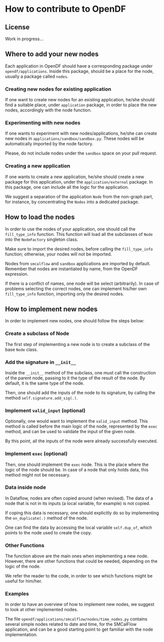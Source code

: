 # How to contribute to OpenDF

## License

Work in progress...

## Where to add your new nodes

Each application in OpenDF should have a corresponding package
under `opendf/applications`.
Inside this package, should be a place for the node, usually a package
called `nodes`.

### Creating new nodes for existing application

If one want to create new nodes for an existing application, he/she should find
a suitable place,
under `application` package, in order to place the new nodes, accordingly with
the node function.

### Experimenting with new nodes

If one wants to experiment with new nodes/applications, he/she can create new
nodes in
`applications/sandbox/sandbox.py`. These nodes will be automatically imported
by the node factory.

Please, do not include nodes under the `sandbox` space on your pull request.

### Creating a new application

If one wants to create a new application, he/she should create a new package
for this application,
under the `application/external` package. In this package, one can include all
the logic for the application.

We suggest a separation of the application `Node` from the non-graph part, for
instance,
by concentrating the `Nodes` into a dedicated package.

## How to load the nodes

In order to use the nodes of your application, one should call
the `fill_type_info` function.
This function will load all the subclasses of `Node` into the `NodeFactory`
singleton class.

Make sure to import the desired nodes, before calling the `fill_type_info`
function;
otherwise, your nodes will not be imported.

Nodes from `smcalflow` and `sandbox` applications are imported by default.
Remember that nodes are instantiated by name, from the OpenDF expression.

If there is a conflict of names, one node will be select (arbitrarily).
In case of problems selecting the correct nodes, one can implement his/her
own `fill_type_info` function,
importing only the desired nodes.

## How to implement new nodes

In order to implement new nodes, one should follow the steps below:

### Create a subclass of Node

The first step of implementing a new node is to create a subclass of the base
`Node` class.

### Add the signature in `__init__`

Inside the `__init__` method of the subclass, one must call the construction
of the parent node, passing to it the type of the result of the node.
By default, it is the same type of the node.

Then, one should add the inputs of the node to its signature, by calling the
method `self.signature.add_sig(.)`.

### Implement `valid_input` (optional)

Optionally, one would want to implement the `valid_input` method.
This method is called before the main logic of the node, represented by the
`exec` method, and can be used to validate the input of the given node.

By this point, all the inputs of the node were already successfully executed.

### Implement `exec` (optional)

Then, one should implement the `exec` node. This is the place where the logic
of the node should be. In case of a node that only holds data, this method
might not be necessary.

### Data inside node

In Dataflow, nodes are often copied around (when revised). The data of a node
that is not in its inputs (a local variable, for example) is not copied.

If coping this data is necessary, one should explicitly do so by implementing
the `on_duplicate(.)` method of the node.

One can find the data by accessing the local variable `self.dup_of`, which
points to the node used to create the copy.

### Other Functions

The function above are the main ones when implementing a new node.
However, there are other functions that could be needed, depending on the
logic of the node.

We refer the reader to the code, in order to see which functions might be
useful for him/her.

### Examples

In order to have an overview of how to implement new nodes, we suggest to look
at other implemented nodes.

The file `opendf/applications/smcalflow/nodes/time_nodes.py` contains several
simple nodes related to date and time, for the SMCalFlow application,
and can be a good starting point to get familiar with the node implementation.
